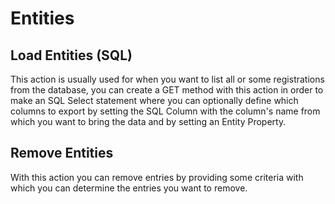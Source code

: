 # Entities

## Load Entities (SQL)

This action is usually used for when you want to list all or some registrations from the database, you can create a GET method with this action in order to make an SQL Select statement where you can optionally define which columns to export by setting the SQL Column with the column's name from which you want to bring the data and by setting an Entity Property.

## Remove Entities

With this action you can remove entries by providing some criteria with which you can determine the entries you want to remove.